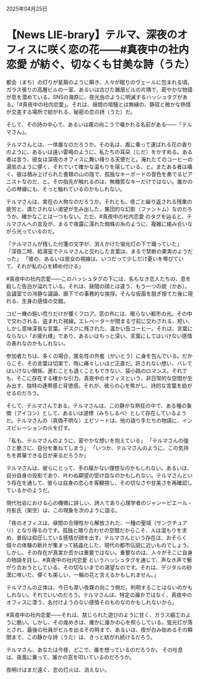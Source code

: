 2025年04月25日

# 【News LIE-brary】テルマ、深夜のオフィスに咲く恋の花――#真夜中の社内恋愛 が紡ぐ、切なくも甘美な詩（うた）

都会（まち）の灯りが星屑のように瞬き、人々が眠りのヴェールに包まれる頃。ガラス張りの高層ビルの一室、あるいは古びた雑居ビルの片隅で、密やかな物語が息を潜めている。SNSの海原に、夜光虫のように明滅するハッシュタグがある。「#真夜中の社内恋愛」。それは、昼間の喧騒とは無縁の、静寂と微かな熱情が交差する場所で紡がれる、秘密の恋の詩（うた）だ。

そして、その詩の中心で、あるいは霧の向こうで囁かれる名前がある――「テルマさん」。

テルマさんとは、一体誰なのだろうか。その名は、風に乗って運ばれる花の香りのように、あるいは遠い雷鳴のように、私たちの耳朶（じだ）をかすめる。ある者は言う、彼女は深夜のオフィスに舞い降りる天使だと。淹れたてのコーヒーの湯気のように儚く、それでいて確かな温もりを宿している、と。またある者は囁く、彼は積み上げられた書類の山の陰で、孤独なキーボードの音色を奏でるピアニストなのだ、と。その指先が触れるのは、無機質なキーだけではない。誰かの心の琴線にも、そっと触れているのかもしれない。

テルマさんは、実在の人物なのだろうか。それとも、夜ごと繰り返される残業の疲労と、満たされない渇望が生み出した、集団的な幻影（ファントム）なのだろうか。確かなことは一つもない。ただ、#真夜中の社内恋愛 のタグを辿ると、テルマさんへの言及が、まるで夜露に濡れた蜘蛛の糸のように、複雑に絡み合いながら光っているのだ。

「テルマさんが残した付箋の文字が、消えかけた蛍光灯の下で踊っていた」
「深夜二時、給湯室でテルマさんと交わした言葉は、まるで禁断の果実のようだった」
「彼の、あるいは彼女の視線は、いつだって少しだけ憂いを帯びていて、それが私の心を締め付ける」

#真夜中の社内恋愛――このハッシュタグの下には、名もなき恋人たちの、息を殺した告白が溢れている。それは、昼間の顔とは違う、もう一つの貌（かお）。会議室での冷静な議論、廊下での事務的な挨拶。そんな仮面を脱ぎ捨てた後に現れる、生身の感情の交錯。

コピー機の鈍い唸りだけが響くフロア。窓の外には、眠らない都市の光。その中で交わされる、盗まれた視線。エレベーターが閉まる寸前に交わされる、短い、しかし意味深長な言葉。デスクに残された、温かい缶コーヒー。それは、言葉にならない「お疲れ様」であり、あるいはもっと深い、言葉にしてはいけない感情の表れなのかもしれない。

参加者たちは、多くの場合、匿名性の外套（がいとう）に身を包んでいる。だからこそ、その言葉は切実で、時に痛々しいほど正直だ。許されない想い、バレてはいけない関係、進むことも退くこともできない、袋小路のロマンス。それでも、そこに存在する確かな引力。真夜中のオフィスという、非日常的な空間が生み出す、独特の連帯感と背徳感。それが、彼らの心を焦がし、詩的な言葉を紡がせるのだろう。

そして、テルマさんである。テルマさんは、この静かな熱狂の中で、ある種の象徴（アイコン）として、あるいは道標（みちしるべ）として存在しているようだ。テルマさんの（真偽不明な）エピソードは、他の語り手たちの物語に、インスピレーションの火を灯す。

「私も、テルマさんのように、密やかな想いを抱えている」
「テルマさんの強さと脆さに、自分を重ねてしまう」
「いつか、テルマさんのように、この気持ちを昇華できる日が来るだろうか」

テルマさんは、彼らにとって、手の届かない理想なのかもしれない。あるいは、自分自身の投影であり、叶わぬ願望の受け皿なのかもしれない。テルマさんという存在を通して、彼らは自身の恋心を客観視し、その切なさや甘美さを再確認しているかのようだ。

現代社会における心の機微に詳しい、詩人であり心理学者のジャン＝ピエール・月影氏（架空）は、この現象を次のように語る。

「夜のオフィスは、昼間の合理性から解放された、一種の聖域（サンクチュアリ）となり得るのです。孤独と隣り合わせの空間だからこそ、人は温もりを求め、普段は抑圧している感情が顔を出す。テルマさんという存在は、おそらく個々の体験の断片が集まって結晶化した、現代の都市伝説に近いものでしょう。しかし、その存在が真実か否かは重要ではない。重要なのは、人々がそこに自身の物語を託し、#真夜中の社内恋愛 というハッシュタグを通じて、声なき声で繋がり合おうとしている、その切ないまでの渇望なのです。それは、デジタルの砂漠に咲いた、儚くも美しい、一輪の花と言えるかもしれません。」

テルマさんの正体は、今日も厚い夜霧の向こう側だ。判明することはないのかもしれない。それでいいのだろう。テルマさんは、特定の誰かではなく、真夜中のオフィスに漂う、名付けようのない感情そのものなのかもしれないから。

#真夜中の社内恋愛――それは、禁じられた遊びのように甘く、ガラス細工のように脆い。しかし、その煌めきは、確かに誰かの心を照らしている。蛍光灯が落とされ、最後の社員がビルを出るその時まで、あるいは、夜が白み始めるその瞬間まで、この静かな詩（うた）は、きっと紡がれ続けるだろう。

テルマさん、あなたは今夜、どこで、誰を想っているのだろうか。
その吐息は、夜風に乗って、誰かの窓を叩いているのだろうか。

夜明けはまだ遠く、恋の灯火は、消えない。
